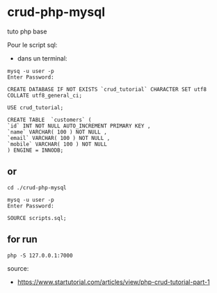 # crud-php-mysql
tuto php base

Pour le script sql:
  - dans un terminal: 

```
mysq -u user -p
Enter Password:

CREATE DATABASE IF NOT EXISTS `crud_tutorial` CHARACTER SET utf8 COLLATE utf8_general_ci;

USE crud_tutorial;

CREATE TABLE  `customers` (
`id` INT NOT NULL AUTO_INCREMENT PRIMARY KEY ,
`name` VARCHAR( 100 ) NOT NULL ,
`email` VARCHAR( 100 ) NOT NULL ,
`mobile` VARCHAR( 100 ) NOT NULL
) ENGINE = INNODB;

```

## or

```
cd ./crud-php-mysql

mysq -u user -p
Enter Password:

SOURCE scripts.sql;

```

## for run 
```
php -S 127.0.0.1:7000
```

source:
  - https://www.startutorial.com/articles/view/php-crud-tutorial-part-1
